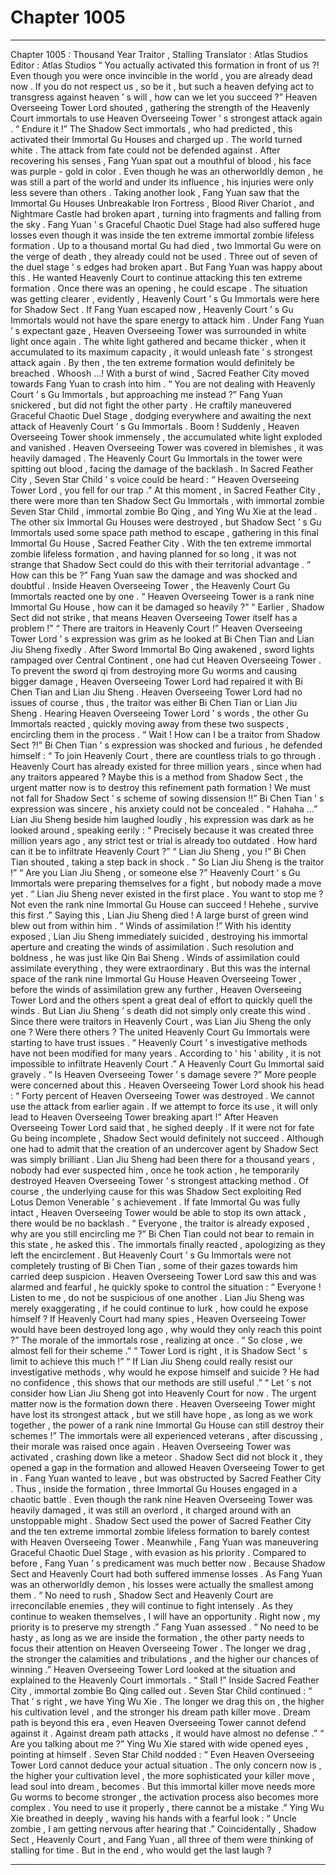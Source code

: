 
# Chapter 1005


---

Chapter 1005 : Thousand Year Traitor , Stalling
Translator :
Atlas Studios
Editor :
Atlas Studios
“ You actually activated this formation in front of us ?! Even though you were once invincible in the world , you are already dead now . If you do not respect us , so be it , but such a heaven defying act to transgress against heaven ’ s will , how can we let you succeed ?”
Heaven Overseeing Tower Lord shouted , gathering the strength of the Heavenly Court immortals to use Heaven Overseeing Tower ’ s strongest attack again .
“ Endure it !” The Shadow Sect immortals , who had predicted , this activated their Immortal Gu Houses and charged up .
The world turned white .
The attack from fate could not be defended against .
After recovering his senses , Fang Yuan spat out a mouthful of blood , his face was purple - gold in color .
Even though he was an otherworldly demon , he was still a part of the world and under its influence , his injuries were only less severe than others .
Taking another look , Fang Yuan saw that the Immortal Gu Houses Unbreakable Iron Fortress , Blood River Chariot , and Nightmare Castle had broken apart , turning into fragments and falling from the sky .
Fang Yuan ’ s Graceful Chaotic Duel Stage had also suffered huge losses even though it was inside the ten extreme immortal zombie lifeless formation . Up to a thousand mortal Gu had died , two Immortal Gu were on the verge of death , they already could not be used . Three out of seven of the duel stage ’ s edges had broken apart .
But Fang Yuan was happy about this .
He wanted Heavenly Court to continue attacking this ten extreme formation .
Once there was an opening , he could escape .
The situation was getting clearer , evidently , Heavenly Court ’ s Gu Immortals were here for Shadow Sect . If Fang Yuan escaped now , Heavenly Court ’ s Gu Immortals would not have the spare energy to attack him .
Under Fang Yuan ’ s expectant gaze , Heaven Overseeing Tower was surrounded in white light once again .
The white light gathered and became thicker , when it accumulated to its maximum capacity , it would unleash fate ’ s strongest attack again . By then , the ten extreme formation would definitely be breached .
Whoosh …!
With a burst of wind , Sacred Feather City moved towards Fang Yuan to crash into him .
“ You are not dealing with Heavenly Court ’ s Gu Immortals , but approaching me instead ?” Fang Yuan snickered , but did not fight the other party .
He craftily maneuvered Graceful Chaotic Duel Stage , dodging everywhere and awaiting the next attack of Heavenly Court ’ s Gu Immortals .
Boom !
Suddenly , Heaven Overseeing Tower shook immensely , the accumulated white light exploded and vanished .
Heaven Overseeing Tower was covered in blemishes , it was heavily damaged .
The Heavenly Court Gu Immortals in the tower were spitting out blood , facing the damage of the backlash .
In Sacred Feather City , Seven Star Child ’ s voice could be heard : “ Heaven Overseeing Tower Lord , you fell for our trap .”
At this moment , in Sacred Feather City , there were more than ten Shadow Sect Gu Immortals , with immortal zombie Seven Star Child , immortal zombie Bo Qing , and Ying Wu Xie at the lead .
The other six Immortal Gu Houses were destroyed , but Shadow Sect ’ s Gu Immortals used some space path method to escape , gathering in this final Immortal Gu House , Sacred Feather City .
With the ten extreme immortal zombie lifeless formation , and having planned for so long , it was not strange that Shadow Sect could do this with their territorial advantage .
“ How can this be ?” Fang Yuan saw the damage and was shocked and doubtful .
Inside Heaven Overseeing Tower , the Heavenly Court Gu Immortals reacted one by one .
“ Heaven Overseeing Tower is a rank nine Immortal Gu House , how can it be damaged so heavily ?”
“ Earlier , Shadow Sect did not strike , that means Heaven Overseeing Tower itself has a problem !”
“ There are traitors in Heavenly Court !” Heaven Overseeing Tower Lord ’ s expression was grim as he looked at Bi Chen Tian and Lian Jiu Sheng fixedly .
After Sword Immortal Bo Qing awakened , sword lights rampaged over Central Continent , one had cut Heaven Overseeing Tower .
To prevent the sword qi from destroying more Gu worms and causing bigger damage , Heaven Overseeing Tower Lord had repaired it with Bi Chen Tian and Lian Jiu Sheng .
Heaven Overseeing Tower Lord had no issues of course , thus , the traitor was either Bi Chen Tian or Lian Jiu Sheng .
Hearing Heaven Overseeing Tower Lord ’ s words , the other Gu Immortals reacted , quickly moving away from these two suspects , encircling them in the process .
“ Wait ! How can I be a traitor from Shadow Sect ?!” Bi Chen Tian ’ s expression was shocked and furious , he defended himself : “ To join Heavenly Court , there are countless trials to go through . Heavenly Court has already existed for three million years , since when had any traitors appeared ? Maybe this is a method from Shadow Sect , the urgent matter now is to destroy this refinement path formation ! We must not fall for Shadow Sect ’ s scheme of sowing dissension !!”
Bi Chen Tian ’ s expression was sincere , his anxiety could not be concealed .
“ Hahaha …” Lian Jiu Sheng beside him laughed loudly , his expression was dark as he looked around , speaking eerily : “ Precisely because it was created three million years ago , any strict test or trial is already too outdated . How hard can it be to infiltrate Heavenly Court ?”
“ Lian Jiu Sheng , you !” Bi Chen Tian shouted , taking a step back in shock .
“ So Lian Jiu Sheng is the traitor !”
“ Are you Lian Jiu Sheng , or someone else ?”
Heavenly Court ’ s Gu Immortals were preparing themselves for a fight , but nobody made a move yet .
“ Lian Jiu Sheng never existed in the first place . You want to stop me ? Not even the rank nine Immortal Gu House can succeed ! Hehehe , survive this first .”
Saying this , Lian Jiu Sheng died !
A large burst of green wind blew out from within him .
“ Winds of assimilation !”
With his identity exposed , Lian Jiu Sheng immediately suicided , destroying his immortal aperture and creating the winds of assimilation .
Such resolution and boldness , he was just like Qin Bai Sheng .
Winds of assimilation could assimilate everything , they were extraordinary . But this was the internal space of the rank nine Immortal Gu House Heaven Overseeing Tower , before the winds of assimilation grew any further , Heaven Overseeing Tower Lord and the others spent a great deal of effort to quickly quell the winds .
But Lian Jiu Sheng ’ s death did not simply only create this wind .
Since there were traitors in Heavenly Court , was Lian Jiu Sheng the only one ? Were there others ?
The united Heavenly Court Gu Immortals were starting to have trust issues .
“ Heavenly Court ’ s investigative methods have not been modified for many years . According to ‘ his ’ ability , it is not impossible to infiltrate Heavenly Court .” A Heavenly Court Gu Immortal said gravely .
“ Is Heaven Overseeing Tower ’ s damage severe ?” More people were concerned about this .
Heaven Overseeing Tower Lord shook his head : “ Forty percent of Heaven Overseeing Tower was destroyed . We cannot use the attack from earlier again . If we attempt to force its use , it will only lead to Heaven Overseeing Tower breaking apart !”
After Heaven Overseeing Tower Lord said that , he sighed deeply .
If it were not for fate Gu being incomplete , Shadow Sect would definitely not succeed .
Although one had to admit that the creation of an undercover agent by Shadow Sect was simply brilliant .
Lian Jiu Sheng had been there for a thousand years , nobody had ever suspected him , once he took action , he temporarily destroyed Heaven Overseeing Tower ’ s strongest attacking method .
Of course , the underlying cause for this was Shadow Sect exploiting Red Lotus Demon Venerable ’ s achievement .
If fate Immortal Gu was fully intact , Heaven Overseeing Tower would be able to stop its own attack , there would be no backlash .
“ Everyone , the traitor is already exposed , why are you still encircling me ?” Bi Chen Tian could not bear to remain in this state , he asked this .
The immortals finally reacted , apologizing as they left the encirclement .
But Heavenly Court ’ s Gu Immortals were not completely trusting of Bi Chen Tian , some of their gazes towards him carried deep suspicion .
Heaven Overseeing Tower Lord saw this and was alarmed and fearful , he quickly spoke to control the situation : “ Everyone ! Listen to me , do not be suspicious of one another . Lian Jiu Sheng was merely exaggerating , if he could continue to lurk , how could he expose himself ? If Heavenly Court had many spies , Heaven Overseeing Tower would have been destroyed long ago , why would they only reach this point ?”
The morale of the immortals rose , realizing at once .
“ So close , we almost fell for their scheme .”
“ Tower Lord is right , it is Shadow Sect ’ s limit to achieve this much !”
“ If Lian Jiu Sheng could really resist our investigative methods , why would he expose himself and suicide ? He had no confidence , this shows that our methods are still useful .”
“ Let ’ s not consider how Lian Jiu Sheng got into Heavenly Court for now . The urgent matter now is the formation down there . Heaven Overseeing Tower might have lost its strongest attack , but we still have hope , as long as we work together , the power of a rank nine Immortal Gu House can still destroy their schemes !”
The immortals were all experienced veterans , after discussing , their morale was raised once again .
Heaven Overseeing Tower was activated , crashing down like a meteor .
Shadow Sect did not block it , they opened a gap in the formation and allowed Heaven Overseeing Tower to get in .
Fang Yuan wanted to leave , but was obstructed by Sacred Feather City .
Thus , inside the formation , three Immortal Gu Houses engaged in a chaotic battle .
Even though the rank nine Heaven Overseeing Tower was heavily damaged , it was still an overlord , it charged around with an unstoppable might .
Shadow Sect used the power of Sacred Feather City and the ten extreme immortal zombie lifeless formation to barely contest with Heaven Overseeing Tower .
Meanwhile , Fang Yuan was maneuvering Graceful Chaotic Duel Stage , with evasion as his priority .
Compared to before , Fang Yuan ’ s predicament was much better now .
Because Shadow Sect and Heavenly Court had both suffered immense losses . As Fang Yuan was an otherworldly demon , his losses were actually the smallest among them .
“ No need to rush , Shadow Sect and Heavenly Court are irreconcilable enemies , they will continue to fight intensely . As they continue to weaken themselves , I will have an opportunity . Right now , my priority is to preserve my strength .” Fang Yuan assessed .
“ No need to be hasty , as long as we are inside the formation , the other party needs to focus their attention on Heaven Overseeing Tower . The longer we drag , the stronger the calamities and tribulations , and the higher our chances of winning .” Heaven Overseeing Tower Lord looked at the situation and explained to the Heavenly Court immortals .
“ Stall !” Inside Sacred Feather City , immortal zombie Bo Qing called out .
Seven Star Child continued : “ That ’ s right , we have Ying Wu Xie . The longer we drag this on , the higher his cultivation level , and the stronger his dream path killer move . Dream path is beyond this era , even Heaven Overseeing Tower cannot defend against it . Against dream path attacks , it would have almost no defense .”
“ Are you talking about me ?” Ying Wu Xie stared with wide opened eyes , pointing at himself .
Seven Star Child nodded : “ Even Heaven Overseeing Tower Lord cannot deduce your actual situation . The only concern now is , the higher your cultivation level , the more sophisticated your killer move , lead soul into dream , becomes . But this immortal killer move needs more Gu worms to become stronger , the activation process also becomes more complex . You need to use it properly , there cannot be a mistake .”
Ying Wu Xie breathed in deeply , waving his hands with a fearful look : “ Uncle zombie , I am getting nervous after hearing that .”
Coincidentally , Shadow Sect , Heavenly Court , and Fang Yuan , all three of them were thinking of stalling for time . But in the end , who would get the last laugh ?

---

